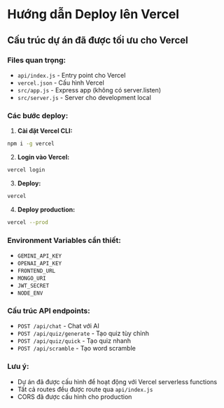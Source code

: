 # Hướng dẫn Deploy lên Vercel

## Cấu trúc dự án đã được tối ưu cho Vercel

### Files quan trọng:
- `api/index.js` - Entry point cho Vercel
- `vercel.json` - Cấu hình Vercel
- `src/app.js` - Express app (không có server.listen)
- `src/server.js` - Server cho development local

### Các bước deploy:

1. **Cài đặt Vercel CLI:**
```bash
npm i -g vercel
```

2. **Login vào Vercel:**
```bash
vercel login
```

3. **Deploy:**
```bash
vercel
```

4. **Deploy production:**
```bash
vercel --prod
```

### Environment Variables cần thiết:
- `GEMINI_API_KEY`
- `OPENAI_API_KEY` 
- `FRONTEND_URL`
- `MONGO_URI`
- `JWT_SECRET`
- `NODE_ENV`

### Cấu trúc API endpoints:
- `POST /api/chat` - Chat với AI
- `POST /api/quiz/generate` - Tạo quiz tùy chỉnh
- `POST /api/quiz/quick` - Tạo quiz nhanh
- `POST /api/scramble` - Tạo word scramble

### Lưu ý:
- Dự án đã được cấu hình để hoạt động với Vercel serverless functions
- Tất cả routes đều được route qua `api/index.js`
- CORS đã được cấu hình cho production
